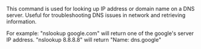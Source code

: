 This command is used for looking up IP address or domain name on a DNS server.
Useful for troubleshooting DNS issues in network and retrieving information.

For example:
"nslookup google.com" will return one of the google's server IP address.
"nslookup 8.8.8.8" will return "Name: dns.google"